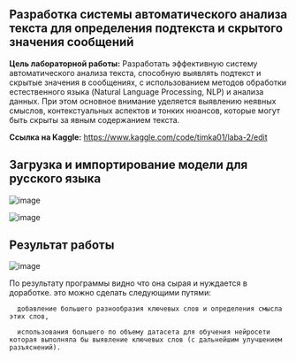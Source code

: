 ## Разработка системы автоматического анализа текста для определения подтекста и скрытого значения сообщений
**Цель лабораторной работы:**
Разработать эффективную систему автоматического анализа текста, способную выявлять подтекст и скрытые значения в сообщениях, с использованием методов обработки естественного языка (Natural Language Processing, NLP) и анализа данных. При этом основное внимание уделяется выявлению неявных смыслов, контекстуальных аспектов и тонких нюансов, которые могут быть скрыты за явным содержанием текста.

**Ссылка на Kaggle:**
https://www.kaggle.com/code/timka01/laba-2/edit

## Загрузка и импортирование модели для русского языка
![image](https://github.com/TimerbaevF/-/assets/114729066/e617b645-178b-400f-8be0-4ab89a8c4e7a)

![image](https://github.com/TimerbaevF/-/assets/114729066/b4e86cbe-942c-419a-9a75-acca257a685f)

## Результат работы
![image](https://github.com/TimerbaevF/-/assets/114729066/38424703-c2f5-4ae7-80f5-633f393567c6)


По результату программы видно что она сырая и нуждается в доработке.
это можно сделать следующими путями:

      добавление большего разнообразия ключевых слов и определения смысла этих слов,
  
      использования большего по объему датасета для обучения нейросети которая выполняла бы выявление ключевых слов (с дальнейшим улучшением разъяснений).

  
